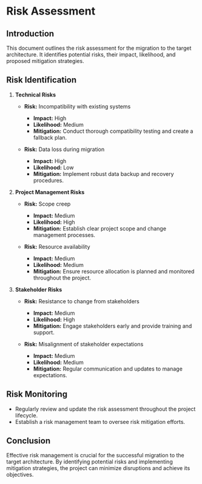 # Risk Assessment

## Introduction
This document outlines the risk assessment for the migration to the target architecture. It identifies potential risks, their impact, likelihood, and proposed mitigation strategies.

## Risk Identification
1. **Technical Risks**
   - **Risk:** Incompatibility with existing systems
     - **Impact:** High
     - **Likelihood:** Medium
     - **Mitigation:** Conduct thorough compatibility testing and create a fallback plan.

   - **Risk:** Data loss during migration
     - **Impact:** High
     - **Likelihood:** Low
     - **Mitigation:** Implement robust data backup and recovery procedures.

2. **Project Management Risks**
   - **Risk:** Scope creep
     - **Impact:** Medium
     - **Likelihood:** High
     - **Mitigation:** Establish clear project scope and change management processes.

   - **Risk:** Resource availability
     - **Impact:** Medium
     - **Likelihood:** Medium
     - **Mitigation:** Ensure resource allocation is planned and monitored throughout the project.

3. **Stakeholder Risks**
   - **Risk:** Resistance to change from stakeholders
     - **Impact:** Medium
     - **Likelihood:** High
     - **Mitigation:** Engage stakeholders early and provide training and support.

   - **Risk:** Misalignment of stakeholder expectations
     - **Impact:** Medium
     - **Likelihood:** Medium
     - **Mitigation:** Regular communication and updates to manage expectations.

## Risk Monitoring
- Regularly review and update the risk assessment throughout the project lifecycle.
- Establish a risk management team to oversee risk mitigation efforts.

## Conclusion
Effective risk management is crucial for the successful migration to the target architecture. By identifying potential risks and implementing mitigation strategies, the project can minimize disruptions and achieve its objectives.